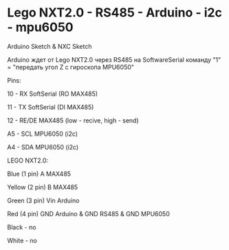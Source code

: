 # Lego NXT2.0 - RS485 - Arduino - i2c - mpu6050
Arduino Sketch & NXC Sketch

Arduino ждет от Lego NXT2.0 через RS485 на SoftwareSerial команду "1" = "передать угол Z c гироскопа MPU6050"

Pins:

10 - RX SoftSerial (RO MAX485)

11 - TX SoftSerial (DI MAX485)

12 - RE/DE MAX485 (low - recive, high - send)

A5 - SCL MPU6050 (i2c)

A4 - SDA MPU6050 (i2c)

 LEGO NXT2.0:

Blue (1 pin) A MAX485

Yellow (2 pin) B MAX485

Green (3 pin) Vin Arduino

Red (4 pin) GND Arduino & GND RS485 & GND MPU6050

Black - no

White - no
